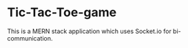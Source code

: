 # Tic-Tac-Toe-game<br>
This is a MERN stack application which uses Socket.io for bi-communication.<br>

